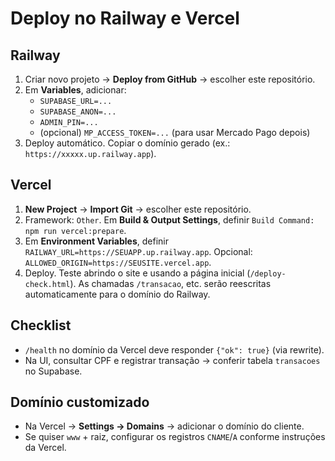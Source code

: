 # Deploy no Railway e Vercel

## Railway
1. Criar novo projeto → **Deploy from GitHub** → escolher este repositório.
2. Em **Variables**, adicionar:
   - `SUPABASE_URL=...`
   - `SUPABASE_ANON=...`
   - `ADMIN_PIN=...`
   - (opcional) `MP_ACCESS_TOKEN=...` (para usar Mercado Pago depois)
3. Deploy automático. Copiar o domínio gerado (ex.: `https://xxxxx.up.railway.app`).

## Vercel
1. **New Project** → **Import Git** → escolher este repositório.
2. Framework: `Other`. Em **Build & Output Settings**, definir `Build Command: npm run vercel:prepare`.
3. Em **Environment Variables**, definir `RAILWAY_URL=https://SEUAPP.up.railway.app`. Opcional: `ALLOWED_ORIGIN=https://SEUSITE.vercel.app`.
4. Deploy. Teste abrindo o site e usando a página inicial (`/deploy-check.html`). As chamadas `/transacao`, etc. serão reescritas automaticamente para o domínio do Railway.

## Checklist
- `/health` no domínio da Vercel deve responder `{"ok": true}` (via rewrite).
- Na UI, consultar CPF e registrar transação → conferir tabela `transacoes` no Supabase.

## Domínio customizado
- Na Vercel → **Settings → Domains** → adicionar o domínio do cliente.
- Se quiser `www` + raiz, configurar os registros `CNAME`/`A` conforme instruções da Vercel.
